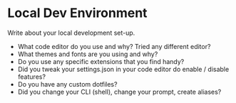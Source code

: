 # Local Dev Environment

Write about your local development set-up.

* What code editor do you use and why? Tried any different editor?
* What themes and fonts are you using and why?
* Do you use any specific extensions that you find handy?
* Did you tweak your settings.json in your code editor do enable / disable features?
* Do you have any custom dotfiles?
* Did you change your CLI (shell), change your prompt, create aliases?